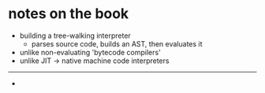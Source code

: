# notes on the book

- building a tree-walking interpreter
    - parses source code, builds an AST, then evaluates it
- unlike non-evaluating 'bytecode compilers'
- unlike JIT -> native machine code interpreters

---

- 